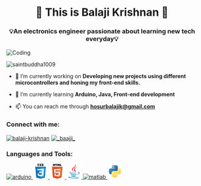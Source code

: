 <h1 align="center">👾 This is Balaji Krishnan 👾</h1>
<h3 align="center">💡An electronics engineer passionate about learning new tech everyday💡</h3>
<img align = "center" alt = "Coding" width="1100" height = "200" src= "https://storage.googleapis.com/gweb-uniblog-publish-prod/original_images/Social_dino-with-hat.gif">

<p align="left"> <img src="https://komarev.com/ghpvc/?username=saintbuddha1009&label=Profile%20views&color=0e75b6&style=flat" alt="saintbuddha1009" /> </p>

- 🔭 I’m currently working on **Developing new projects using different microcontrollers and honing my front-end skills.**

- 🌱 I’m currently learning **Arduino, Java, Front-end development**

- 📫 You can reach me through **hosurbalajik@gmail.com**

<h3 align="left">Connect with me:</h3>
<p align="left">
<a href="https://linkedin.com/in/balaji-krishnan" target="blank"><img align="center" src="https://raw.githubusercontent.com/rahuldkjain/github-profile-readme-generator/master/src/images/icons/Social/linked-in-alt.svg" alt="balaji-krishnan" height="30" width="40" /></a>
<a href="https://instagram.com/_baajji_" target="blank"><img align="center" src="https://raw.githubusercontent.com/rahuldkjain/github-profile-readme-generator/master/src/images/icons/Social/instagram.svg" alt="_baajji_" height="30" width="40" /></a>
</p>

<h3 align="left">Languages and Tools:</h3>
<p align="left"> <a href="https://www.arduino.cc/" target="_blank" rel="noreferrer"> <img src="https://cdn.worldvectorlogo.com/logos/arduino-1.svg" alt="arduino" width="40" height="40"/> </a> <a href="https://www.w3schools.com/css/" target="_blank" rel="noreferrer"> <img src="https://raw.githubusercontent.com/devicons/devicon/master/icons/css3/css3-original-wordmark.svg" alt="css3" width="40" height="40"/> </a> <a href="https://www.w3.org/html/" target="_blank" rel="noreferrer"> <img src="https://raw.githubusercontent.com/devicons/devicon/master/icons/html5/html5-original-wordmark.svg" alt="html5" width="40" height="40"/> </a> <a href="https://www.java.com" target="_blank" rel="noreferrer"> <img src="https://raw.githubusercontent.com/devicons/devicon/master/icons/java/java-original.svg" alt="java" width="40" height="40"/> </a> <a href="https://www.mathworks.com/" target="_blank" rel="noreferrer"> <img src="https://upload.wikimedia.org/wikipedia/commons/2/21/Matlab_Logo.png" alt="matlab" width="40" height="40"/> </a> <a href="https://www.python.org" target="_blank" rel="noreferrer"> <img src="https://raw.githubusercontent.com/devicons/devicon/master/icons/python/python-original.svg" alt="python" width="40" height="40"/> </a> </p>
